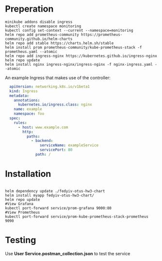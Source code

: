 # Preperation
```shell script
minikube addons disable ingress
kubectl create namespace monitoring
kubectl config set-context --current --namespace=monitoring
helm repo add prometheus-community https://prometheus-community.github.io/helm-charts
helm repo add stable https://charts.helm.sh/stable
helm install prom prometheus-community/kube-prometheus-stack -f prometheus.yaml --atomic
helm repo add ingress-nginx https://kubernetes.github.io/ingress-nginx
helm repo update
helm install nginx ingress-nginx/ingress-nginx -f nginx-ingress.yaml --atomic
```

An example Ingress that makes use of the controller:
```yaml
  apiVersion: networking.k8s.io/v1beta1
  kind: Ingress
  metadata:
    annotations:
      kubernetes.io/ingress.class: nginx
    name: example
    namespace: foo
  spec:
    rules:
      - host: www.example.com
        http:
          paths:
            - backend:
                serviceName: exampleService
                servicePort: 80
              path: /
```



# Installation
```shell script

helm dependency update ./fedyiv-otus-hw3-chart
helm install myapp fedyiv-otus-hw3-chart/
helm repo update
#View Grafana
kubectl port-forward service/prom-grafana 9000:80
#View Prometheus
kubectl port-forward service/prom-kube-prometheus-stack-prometheus 9090

```
# Testing
Use **User Service.postman_collection.json** to test the service